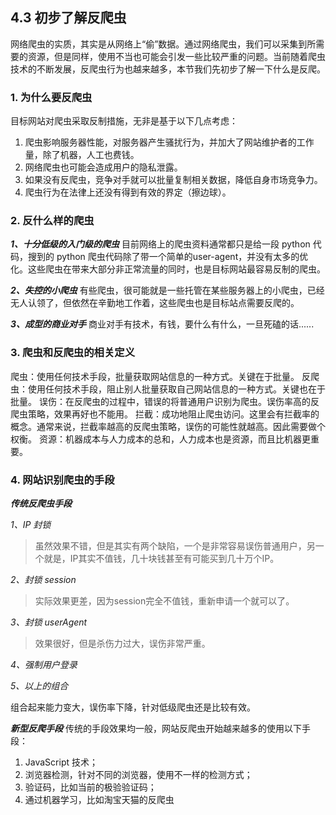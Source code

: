 ## 4.3 初步了解反爬虫

网络爬虫的实质，其实是从网络上“偷”数据。通过网络爬虫，我们可以采集到所需要的资源，但是同样，使用不当也可能会引发一些比较严重的问题。当前随着爬虫技术的不断发展，反爬虫行为也越来越多，本节我们先初步了解一下什么是反爬。

### 1. 为什么要反爬虫
目标网站对爬虫采取反制措施，无非是基于以下几点考虑：

 1. 爬虫影响服务器性能，对服务器产生骚扰行为，并加大了网站维护者的工作量，除了机器，人工也费钱。
 2. 网络爬虫也可能会造成用户的隐私泄露。
 3. 如果没有反爬虫，竞争对手就可以批量复制相关数据，降低自身市场竞争力。
 4. 爬虫行为在法律上还没有得到有效的界定（擦边球）。

### 2. 反什么样的爬虫
***1、十分低级的入门级的爬虫***
目前网络上的爬虫资料通常都只是给一段 python 代码，搜到的 python 爬虫代码除了带一个简单的user-agent，并没有太多的优化。这些爬虫在带来大部分非正常流量的同时，也是目标网站最容易反制的爬虫。

***2、失控的小爬虫***
有些爬虫，很可能就是一些托管在某些服务器上的小爬虫，已经无人认领了，但依然在辛勤地工作着，这些爬虫也是目标站点需要反爬的。

***3、成型的商业对手***
商业对手有技术，有钱，要什么有什么，一旦死磕的话......

### 3. 爬虫和反爬虫的相关定义
爬虫：使用任何技术手段，批量获取网站信息的一种方式。关键在于批量。
反爬虫：使用任何技术手段，阻止别人批量获取自己网站信息的一种方式。关键也在于批量。
误伤：在反爬虫的过程中，错误的将普通用户识别为爬虫。误伤率高的反爬虫策略，效果再好也不能用。
拦截：成功地阻止爬虫访问。这里会有拦截率的概念。通常来说，拦截率越高的反爬虫策略，误伤的可能性就越高。因此需要做个权衡。
资源：机器成本与人力成本的总和，人力成本也是资源，而且比机器更重要。

### 4. 网站识别爬虫的手段

***传统反爬虫手段***

*1、IP 封锁*

>虽然效果不错，但是其实有两个缺陷，一个是非常容易误伤普通用户，另一个就是，IP其实不值钱，几十块钱甚至有可能买到几十万个IP。

*2、封锁 session*

>实际效果更差，因为session完全不值钱，重新申请一个就可以了。

*3、封锁 userAgent*

>效果很好，但是杀伤力过大，误伤非常严重。

*4、强制用户登录*

*5、以上的组合*

组合起来能力变大，误伤率下降，针对低级爬虫还是比较有效。

***新型反爬手段***
传统的手段效果均一般，网站反爬虫开始越来越多的使用以下手段：

 1. JavaScript 技术；
 2. 浏览器检测，针对不同的浏览器，使用不一样的检测方式；
 3. 验证码，比如当前的极验验证码；
 4. 通过机器学习，比如淘宝天猫的反爬虫